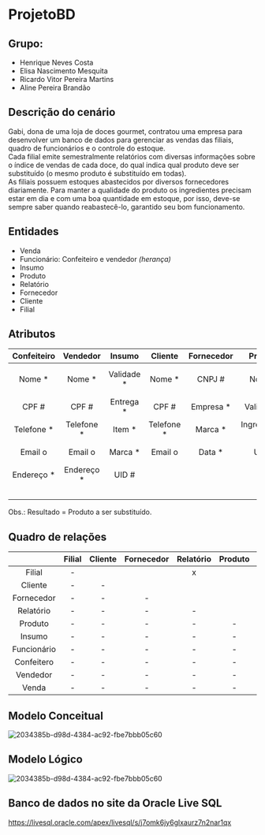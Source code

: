 # ProjetoBD
## **Grupo:** 
* Henrique Neves Costa 
* Elisa Nascimento Mesquita
* Ricardo Vitor Pereira Martins
* Aline Pereira Brandão

## **Descrição do cenário**
<p>Gabi, dona de uma loja de doces gourmet, contratou uma empresa para desenvolver um banco de dados para gerenciar as vendas das filiais, quadro de funcionários e o controle do estoque. <br>
 Cada filial emite semestralmente relatórios com diversas informações sobre o índice de vendas de cada doce, do qual indica qual produto deve ser substituído (o mesmo produto é substituído em todas). <br>
 As filiais possuem estoques abastecidos por diversos fornecedores diariamente. Para manter a qualidade do produto os ingredientes precisam estar em dia e com uma boa quantidade em estoque, por isso, deve-se sempre saber quando reabastecê-lo, garantido seu bom funcionamento.

## **Entidades**
* Venda
* Funcionário: Confeiteiro e vendedor *(herança)*
* Insumo
* Produto
* Relatório
* Fornecedor
* Cliente
* Filial

## **Atributos**

| Confeiteiro | Vendedor    | Insumo     | Cliente    | Fornecedor  | Produto        | Relatório       | Filial      | Venda          |
| :---------: | :---------: | :--------: | :--------: | :---------: | :------------: | :-------------: | :---------: | :------------: |
| Nome *      | Nome *      | Validade * | Nome *     | CNPJ #      | Nome *         | UID #           | CNPJ *      | Nota Fiscal #  |
| CPF #       | CPF #       | Entrega *  | CPF #      | Empresa *   | Validade *     | Semestre *      | CEP *       | Data *         |
| Telefone *  | Telefone *  | Item *     | Telefone * | Marca *     | Ingredientes o | Indice venda *  | Gerente *   | Valor total *  |
| Email o     | Email o     | Marca *    | Email o    | Data *      | UID #          | Resultado    *  | Email o     |                |
| Endereço *  | Endereço *  | UID #      |            |             |                |                 | Telefone *  |
|             |             |            |            |             |                |                 | UID #       |

Obs.: Resultado = Produto a ser substituído.

## **Quadro de relações**

|              | Filial | Cliente | Fornecedor | Relatório | Produto | Insumo  | Funcionário | Confeitero | Vendedor | Venda |
| :----------: | :----: | :-----: | :--------: | :-------: | :-----: | :-----: | :---------: | :--------: | :------: | :---: |
| Filial       | -      |         |            |    x      |         |   x     |    x        |     x      |    x     |       |
| Cliente      | -      | -       |            |           |         |         |             |            |          |  x    |
| Fornecedor   | -      | -       | -          |           |         |    x    |             |            |          |       |
| Relatório    | -      | -       | -          | -         |         |         |             |            |          |       |
| Produto      | -      | -       | -          | -         | -       |    x    |             |            |          |  x    |
| Insumo       | -      | -       | -          | -         | -       | -       |             |            |          |       |
| Funcionário  | -      | -       | -          | -         | -       | -       | -           |        x   |   x      |       |
| Confeitero   | -      | -       | -          | -         | -       | -       | -           | -          |          |       |
| Vendedor     | -      | -       | -          | -         | -       | -       | -           | -          | -        |       |
| Venda        | -      | -       | -          | -         | -       | -       | -           | -          | -        | -     |

## **Modelo Conceitual**

![2034385b-d98d-4384-ac92-fbe7bbb05c60](https://user-images.githubusercontent.com/62437015/85328915-f4ee0880-b4a7-11ea-9d75-d8d8f0784758.jpg)

## **Modelo Lógico**

![2034385b-d98d-4384-ac92-fbe7bbb05c60](https://user-images.githubusercontent.com/62437015/85328915-f4ee0880-b4a7-11ea-9d75-d8d8f0784758.jpg)


## **Banco de dados no site da Oracle Live SQL**

https://livesql.oracle.com/apex/livesql/s/j7omk6jy6glxaurz7n2nar1qx
